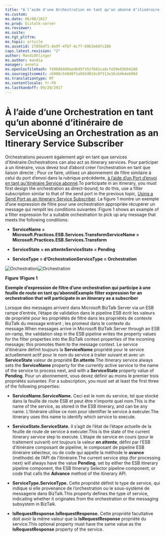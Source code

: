 ```yaml
---
title: "À l’aide d’une Orchestration en tant qu’un abonné d’itinéraire Service | Documents Microsoft"
ms.custom: 
ms.date: 06/08/2017
ms.prod: biztalk-server
ms.reviewer: 
ms.suite: 
ms.tgt_pltfrm: 
ms.topic: article
ms.assetid: 278564f1-de9f-4fbf-8c7f-09b3e607c28b
caps.latest.revision: "2"
author: MandiOhlinger
ms.author: mandia
manager: anneta
ms.openlocfilehash: f496884d0aed8d5f351f681ca8cfe59e05684240
ms.sourcegitcommit: cb908c540d8f1a692d01dc8f313e16cb4b4e696d
ms.translationtype: MT
ms.contentlocale: fr-FR
ms.lasthandoff: 09/20/2017
---
```

# <a name="using-an-orchestration-as-an-itinerary-service-subscriber"></a><span data-ttu-id="aec3c-102">À l’aide d’une Orchestration en tant qu’un abonné d’itinéraire de Service</span><span class="sxs-lookup"><span data-stu-id="aec3c-102">Using an Orchestration as an Itinerary Service Subscriber</span></span>
<span data-ttu-id="aec3c-103">Orchestrations peuvent également agir en tant que services d’itinéraire.</span><span class="sxs-lookup"><span data-stu-id="aec3c-103">Orchestrations can also act as itinerary services.</span></span> <span data-ttu-id="aec3c-104">Pour participer à un itinéraire, vous devez tout d’abord créer l’orchestration en tant que liaison directe ; Pour ce faire, utilisez un abonnement de filtre similaire à celui du port d’envoi dans la rubrique précédente, [à l’aide d’un Port d’envoi en tant qu’itinéraire Service abonné](../esb-toolkit/using-a-send-port-as-an-itinerary-service-subscriber.md).</span><span class="sxs-lookup"><span data-stu-id="aec3c-104">To participate in an itinerary, you must first design the orchestration as direct-bound; to do this, use a filter subscription similar to that of the send port in the previous topic, [Using a Send Port as an Itinerary Service Subscriber](../esb-toolkit/using-a-send-port-as-an-itinerary-service-subscriber.md).</span></span> <span data-ttu-id="aec3c-105">La figure 1 montre un exemple d’une expression de filtre pour une orchestration appropriée récupérer un message qui remplit les conditions suivantes :</span><span class="sxs-lookup"><span data-stu-id="aec3c-105">Figure 1 shows an example of a filter expression for a suitable orchestration to pick up any message that meets the following conditions:</span></span>  
  
-   <span data-ttu-id="aec3c-106">**ServiceName = Microsoft.Practices.ESB.Services.Transform**</span><span class="sxs-lookup"><span data-stu-id="aec3c-106">**ServiceName = Microsoft.Practices.ESB.Services.Transform**</span></span>  
  
-   <span data-ttu-id="aec3c-107">**ServiceState = en attente**</span><span class="sxs-lookup"><span data-stu-id="aec3c-107">**ServiceState = Pending**</span></span>  
  
-   <span data-ttu-id="aec3c-108">**ServiceType = d’Orchestration**</span><span class="sxs-lookup"><span data-stu-id="aec3c-108">**ServiceType = Orchestration**</span></span>  
  
 <span data-ttu-id="aec3c-109">![Orchestration](../esb-toolkit/media/ch4-orchestration.jpg "chapitre 4-Orchestration")</span><span class="sxs-lookup"><span data-stu-id="aec3c-109">![Orchestration](../esb-toolkit/media/ch4-orchestration.jpg "Ch4-Orchestration")</span></span>  
  
 <span data-ttu-id="aec3c-110">**Figure 1**</span><span class="sxs-lookup"><span data-stu-id="aec3c-110">**Figure 1**</span></span>  
  
 <span data-ttu-id="aec3c-111">**Exemple d’expression de filtre d’une orchestration qui participe à une feuille de route en tant qu’abonné**</span><span class="sxs-lookup"><span data-stu-id="aec3c-111">**Example filter expression for an orchestration that will participate in an itinerary as a subscriber**</span></span>  
  
 <span data-ttu-id="aec3c-112">Lorsque des messages arrivent dans Microsoft BizTalk Server via un ESB rampe d’entrée, l’étape de validation dans le pipeline ESB écrit les valeurs de propriété pour les propriétés de filtre dans les propriétés de contexte BizTalk du message entrant ; les promeut dans le contexte du message.</span><span class="sxs-lookup"><span data-stu-id="aec3c-112">When messages arrive in Microsoft BizTalk Server through an ESB on-ramp, the validation step in the ESB pipeline writes the property values for the filter properties into the BizTalk context properties of the incoming message; this promotes them to the message context.</span></span> <span data-ttu-id="aec3c-113">Le service d’itinéraire définit toujours la **ServiceName** propriété pour le service actuellement actif pour le nom du service à traiter suivant et avec un **ServiceState** valeur de propriété  **En attente**.</span><span class="sxs-lookup"><span data-stu-id="aec3c-113">The itinerary service always sets the **ServiceName** property for the currently active service to the name of the service to process next, and with a **ServiceState** property value of **Pending**.</span></span> <span data-ttu-id="aec3c-114">Pour un abonnement, vous devez définir au moins le premier trois propriétés suivantes :</span><span class="sxs-lookup"><span data-stu-id="aec3c-114">For a subscription, you must set at least the first three of the following properties:</span></span>  
  
-   <span data-ttu-id="aec3c-115">**ServiceName.**</span><span class="sxs-lookup"><span data-stu-id="aec3c-115">**ServiceName.**</span></span> <span data-ttu-id="aec3c-116">Ceci est le nom du service, tel que stocké dans la feuille de route ESB et peut être n’importe quel nom.</span><span class="sxs-lookup"><span data-stu-id="aec3c-116">This is the name of the service, as stored in the ESB itinerary, and can be any name.</span></span> <span data-ttu-id="aec3c-117">L’itinéraire utilise ce nom pour identifier le service à exécuter.</span><span class="sxs-lookup"><span data-stu-id="aec3c-117">The itinerary uses this name to identify which service to execute.</span></span>  
  
-   <span data-ttu-id="aec3c-118">**ServiceState.**</span><span class="sxs-lookup"><span data-stu-id="aec3c-118">**ServiceState.**</span></span> <span data-ttu-id="aec3c-119">Il s’agit de l’état de l’étape actuelle de la feuille de route de service à exécuter.</span><span class="sxs-lookup"><span data-stu-id="aec3c-119">This is the state of the current itinerary service step to execute.</span></span> <span data-ttu-id="aec3c-120">L’étape de service en cours (pour le traitement suivant) ont toujours la valeur **en attente**, défini par l’ESB d’itinéraire composant de pipeline, le composant de pipeline ESB itinéraire sélecteur, ou de code qui appelle la méthode le **avance**  (méthode) de l’API de l’itinéraire.</span><span class="sxs-lookup"><span data-stu-id="aec3c-120">The current service step (for processing next) will always have the value **Pending**, set by either the ESB itinerary pipeline component, the ESB Itinerary Selector pipeline component, or code that calls the **Advance** method of the itinerary API.</span></span>  
  
-   <span data-ttu-id="aec3c-121">**ServiceType.**</span><span class="sxs-lookup"><span data-stu-id="aec3c-121">**ServiceType.**</span></span> <span data-ttu-id="aec3c-122">Cette propriété définit le type de service, qui indique si elle provenance de l’orchestration ou le sous-système de messagerie dans BizTalk.</span><span class="sxs-lookup"><span data-stu-id="aec3c-122">This property defines the type of service, indicating whether it originates from the orchestration or the messaging subsystem in BizTalk.</span></span>  
  
-   <span data-ttu-id="aec3c-123">**IsRequestResponse.**</span><span class="sxs-lookup"><span data-stu-id="aec3c-123">**IsRequestResponse.**</span></span> <span data-ttu-id="aec3c-124">Cette propriété facultative doit avoir la même valeur que la **IsRequestResponse** propriété du service.</span><span class="sxs-lookup"><span data-stu-id="aec3c-124">This optional property must have the same value as the **IsRequestResponse** property of the service.</span></span>